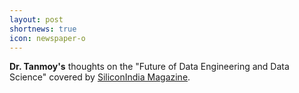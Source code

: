 ```yaml
---
layout: post
shortnews: true
icon: newspaper-o
---
```

<b>Dr. Tanmoy's</b> thoughts on the "Future of Data Engineering and Data Science" covered by <a href="https://www.siliconindiamagazine.com/magazine/architectural-engineering-special-november-2018/?fbclid=IwAR3e50Y_KbqLmmCL5I72keKEq52HcX_FdyQZul0FYLoTR8e9OdtxaCR4trA">SiliconIndia Magazine</a>.